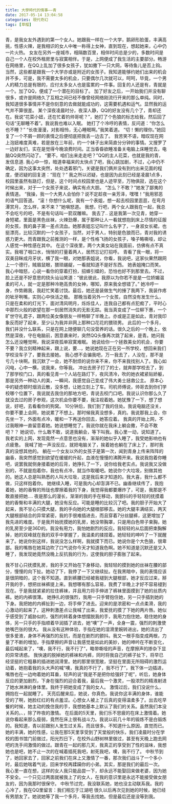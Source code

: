 ```yaml
---
title: 大學時代的情事——青
date: 2017-05-14 13:04:58
categories: 現代奇幻
tags: [草榴]
---
```

青，是我女友外遇到的第一个女人。她跟我一样在一个大学，鹅卵形脸蛋，丰满高挑，性感火辣，是我相识的女人中唯一称得上女神，直到现在，想起她来，心中仍一片火热。
女友在另外一座城市，相隔数百里，相伴时间总是少的，多数时间是自己一个人在校外租房里与寂寞相伴。于是，上网便成了我生活的主要部分。畅游在网络里，在QQ上乱加了很多女孩子，犹如撒下一只大网，等待鱼儿是否上钩。当然，这些都是跟我一个大学亦或是附近的女孩子。我知道能够约她们出来的机会并不多，可是，我不需要太多的机会，只要偶尔几次就可以，呵呵，毕竟，一个男人的精力总是有限的，应付太多女人也是蛮累的一件事。回复的人还是有，青就是一个。加了QQ，便成了一个潜在的目标了。
加了好友之后，一开始我们并没有聊很多，或许是网络久了互相之间已经不像曾经网络刚流行开来的那么单纯。同时，我知道很多事情并不是你刻意的去做就能成功的，这需要机遇和运气。显然我的运气并不算很差。
某个深夜凌晨时分，夜深人静，QQ的好友没有几个了，青却还在。我说“花菜小妞，还在忙着钓帅哥呢？”，她打了个色狼的标志给我，然后回了句话“无聊睡不着”。我说我也难以入眠。
她打了个冷哼的表情，反问道：“你怎么也不睡？”
“长夜漫漫，对影相怜，无心睡眠啊。”我笑着道。
“切！懒的理你。”她回复了一个不屑一顾的表情之后便彻底把我丢一边去了。
我苦笑不语，暗叹现在网上泡妞难度真难，若是放在三年前，约一个妹子出来简直分分钟的事情。又搜罗了一边好友们，实在是觉得今晚浪费时间。正当昏昏欲睡准备关电脑上床睡觉去，电脑QQ突然闪动了。
“要不，咱们出来走走吧？”QQ的主人花菜，也就是我的青，发信息道.
我心中一惊，暗道幸福来的太快点了吧，我心跳加剧，不过，心中仍不确定，因为这事太突然，处处透着邪门，关键是我们俩并没有到约出来见面的程度，便迟疑的回复道：“现在？”
我之所以迟疑，也是因为此刻已经是凌晨1点多，校园里虽然有路灯，但是，这个时间点校园里也是人迹罕至，万物俱寂，选在这个时候出来，对于一个女孩子来说，确实有点大胆。
“怎么？不敢？”她发了鄙夷的表情道。
“我操，我一个大男人会怕你？说不定趁夜一亲芳泽，嘿嘿！”我用邪恶的语气回答道。
“滚！你想什么呢，我有一个表姐，想一起去校园里逛逛，在弯月潭赏月，怎么样，来不来？”她嗔怒道。
我想，行吧，两个女人跟我在一起，我总不会吃亏的吧，不是有句话叫一箭双雕嘛。
我去了..
这是我第一次见青，她穿一身短裙，里面是黑色丝袜，火辣劲爆，属于那种让人一看就想抱到床上尽情的征服的女孩，我的鼻子第一差点流血。她那表姐忘记叫什么名字了，一身淑女长裙，也挺漂亮，比较沉默的一个女孩子，当然，对于男人，特别是色狼而已，青对我的诱惑力更大。而青跟我之前推测的一样，是个性格飞扬的女孩子，嗓子略嘶哑，却让人感觉一种性感在其中。
在这个深夜里，两个大美女站在我面前，仿佛有点不真实。我咽了咽口水，悄悄的打量着两人，居然忘记打招呼。
青看了我一眼，将一双美目眯成月牙状，横了我一眼，对她那表姐说，你看，我说吧，这家伙果然跟网上一个德行，贼眉鼠眼，猥琐龌龊，一看就知道不是好东西。
她表姐掩口而笑。
我心中暗怒，心说一看你的穿着打扮，招蜂引蝶的，恐怕也好不到那里去。不过，脸上还是不好意思的挠头讪讪笑道：“彼此彼此，我原以为你若不是是一位娇媚温柔的可人，就一定是那种冷艳高贵的女神，哪知，原来我全想错了。”
她冷哼一身，作势踢我，我赶忙笑着讨饶。最后，她还是装做生气的捶了我两下，我装作疼的呲牙咧嘴，实则心中快活之极。
    那晚当着另外一个女孩，自然没有发生什么，只是在柔和的灯光下，面对清风明月，烁烁佳人，连我自己都有点犯痴了，平时心中那烈火般的欲望在那一刻居然消失的无影无踪。我当真变成了一位柳下惠，一个旷世守礼君子，跟两位美女像朋友一样畅聊了半晚上。亦或是正是如此，青对我印象反而好了起来，至少认为我并非网上那种口花花的猥琐男。
此后的一个多月，我们并没什么联系，只是在网上随便聊几句没营养的话。很久之后的一个晚上，依然是深夜，守在电脑前，困意袭来时，突然QQ头像再次跳了起来，是青。她问我怎么还没睡觉啊，我说深夜孤单寂寞难眠。
她说给你一个拯救美女的机会，你要不要？我立刻精神起来，跟上说，要...，她说她现在正在另一所学校，想回来我们学校没车子了，要我去接她。
我心想不会骗我吧，万一我去了，人没在，那不是亏几十块啊。我沉默了一会，她不耐烦的说你来不来，你不来我找别人了。我心如闪电，心中一横，说我来，你等我。
冲出去房子打了的士，就奔那学校去了，到了那学校门口，真的看见青一个人站在路灯下，夜风清冷，吹的她衣裙紧贴娇躯，那是另外一种动人的美，一瞬间，我感觉自己变成了伟大勇士拯救公主。
原本心中的疑虑顿时烟消云散，没多想，让她立刻上了车。司机师傅说，帅哥去到你们学校哪个位置下，我说就去我住的那地方吧，青说去校门口吧。我说认识你那么久了就没去过的房子参观，这次机会你要不要，我注视着她。她犹豫了一下，想了想说，好吧，去看看你的狗窝。
10分钟后，我们到了我的住处。我说电脑还没关，你要不要上会网，她说累了不想上。那时候我真没想多，真的。我说那我上会，你先坐一下，外面有点冷，暖和一下再送你回去，她答应着。
我真的开始上网，不过我眼神一直留意着她。她说想睡觉了。我说你就在我床上躺会撒，不会不敢吧？？
她说切，什么敢不敢，说道我躺会，等下叫我。我心里一动，说知道了。我老实的上网，发现竟然一点意思也没有，渐渐的她似乎入睡了，我受她影响也有点疲惫。
我喊了她一声没反应，就把电脑关了，挨着她也躺在了床上了，那时我真的没想其他的。
躺在一个女友以外的女孩子是第一次，闻到青身上传来阵阵的幽香，我突然感觉到欲望在缓缓的升起，血液在慢慢的沸腾开来。我说我抱着你睡吧，说罢我就侧身搂着她的后背，她挣扎了一下，说你给我老实点。我说我又没做别的，不就是抱着你，我也有点冷，就当作取暖吧。她说你个大垃圾，别做其他的。她这人总是叫熟悉的人叫大垃圾，这是我后来才知道的。我大喜，我什么都不做，只这样抱着你。
她继续入睡，可是我内心却澎湃不已。幽香继续传了，我抱着她，她的香臀的玲珑也摩擦着我的下身，我觉得我都要爆炸了，可是，我那是不敢直接把她....
夜是那么的漫长，渐渐的我的手在移动，我颤抖的手轻轻的抚摸着她的香臀和丰满的大腿，她没有反应。可能是睡的比较沉了吧。我的胆子开始大了起来，我不甘心只摸大腿，我的手向她的大腿根部移去。她的大腿丰满结实，两天大腿根部结合的异常紧密，我的手很难插进去，而且穿着7分丝腿裤，这更增加了我先进的难度。于是我开始抚摸她的乳房，她没带胸罩，只是用白色带子束胸，她的乳房至少是36D的。我没有用力，我怕她剧烈的反应。我轻轻的从后面把束胸解掉，她的双峰就在我的双手中掌握了，我温柔的揉捏着。她轻轻的呻吟了一下就醒来了。她说你别这样，我说没怎么样啊，我就摸下而已。她说你是个大色狼，很卑鄙。我的嘴唇在她耳边吹了口气说你今天才知道我色啊。她不知道是沉默还是又入睡了，我发现她竟然没晚上反抗我的行为，这使我的胆子膨胀了起来。

我不甘心只抚摸乳房，我的手又开始在下身移动，我轻轻的摸到她的丝袜在腰的部分，慢慢的向下扯。她动了下，我停了一下又继续扯。在我黑暗中，我的表情应该是很阴暗的，这个我不知道。直到裤腰已经被我褪到大腿根部，她才反应过来，掰开我的手，想把丝袜裤提上来。我想哪有那么容易，我费了半晚上才好不容易褪到现在。于是我就紧紧的拉住裤袜，并且用力将手伸进了裤袜里面摸到了她的丝质内裤。她的内裤很薄。
她挣扎的很强烈，我用一只手臂抱住她，另一只手插到她的下身。我把她的内裤扯到一边，将手伸了进去。迎来的是浓密和一点点柔滑，我的心激动的起来了。这种刺激差点让我喊了出来，我爱抚的摸了下她的两片唇。她似乎感受到了威胁似的，强烈的转着身体想摆脱我的手，我用力抱住她，稳住她的身体，另一只手的手指顺着华润插了进去，她“噢”了一声，全身一震，强烈的刺激使她嘴巴张的很大。
我从没有这种体验，手指在她的湿滑里婉转进出，她的流出了很多爱液，身体不再强烈的反抗，而是在剧烈的颤抖。我又一根手指变成两根，力量了不断的增加，手指摩擦的声音让我感觉是如此的美妙，她的呻吟在不断变化，最后喊起来了，“噢，我不行，我不行了”，略带嘶哑的声音，在摩擦声的掺杂下显的异常诱惑。
我快速的脱掉她的裤袜和内裤，同时将我自己的裤子扯下，将早已经坚挺的它粗暴的插进她润滑里。她的那里很宽敞，坚挺在里面无所阻碍的激烈运动着，她抱着我的头大声的喊“噢，我真的不行了，我不行了”，我下体一边插进，嘴唇也在一边吻着她的耳垂，轻声的说“我是不是把你给强奸了呢”，听后，她身体反应的更加剧烈，下身在强烈的迎合着我，最后我一个激灵，一股浓烈的精液射进了她水淋淋的身体里。我终于把她变成了我的女人。
激情过后，我们没说什么，拥抱在一起就睡了。
天亮后醒来后，她说，你真色。我说你这丰满的身体，谁能受的了啊，她脸红红的有点羞涩。心想女人被上了后真的变得温柔多了。出去吃早餐的时候，她主动的挽住我的手，我想她基本上默认了我们的关系。虽然我们本没关系的。、，除了昨夜的激情。
在后面的5天里，我们乐不思疲的在床上激情着。她说你看起来那么瘦弱，竟然在床上很有战斗力。我说以前几十年的锻炼不是白锻炼的。我知道，青以前跟别人发生过关系，而且很多。不知道什么原因，直觉而已。
她的丰满，她的性感，让我在那5天里享受到了天堂般的快乐，我们凌晨时分在学校的图书馆门前做过，阳光烈日下，在校外山野树林里做过，甚至有天晚上跑去网吧的洗手间激情的做过。跟青在一起的那几天，我真正的享受到了性的滋味，我想她也是吧，她不止一次的在喊着插死我吧，射死我吧，噢，我不行了。
中秋节到了，她回家去了，回家之前我们在床上又激情了一番，那次我们战斗了一个多小时，最后她喘着气说，回来学校再蹂躏你的小弟。其实，那是我们的最后一次。
我心里一直在想，这样的女人我只能品尝一下，却永远不能娶回来做老婆，因为她不安全。一个只见过两面就被我上了的女人，在我的意识里是永远不能接受做女朋友的，因为我那时很保守。
中秋节过完，我没联系她，她也没主动联系我。我的心冷了，我在QQ里留言：我们相忘于江湖吧
很久以后再次见到她的时候，她已经有男朋友了。她说她等了我一个多月，等我去找她。但是最后还是没等到我。